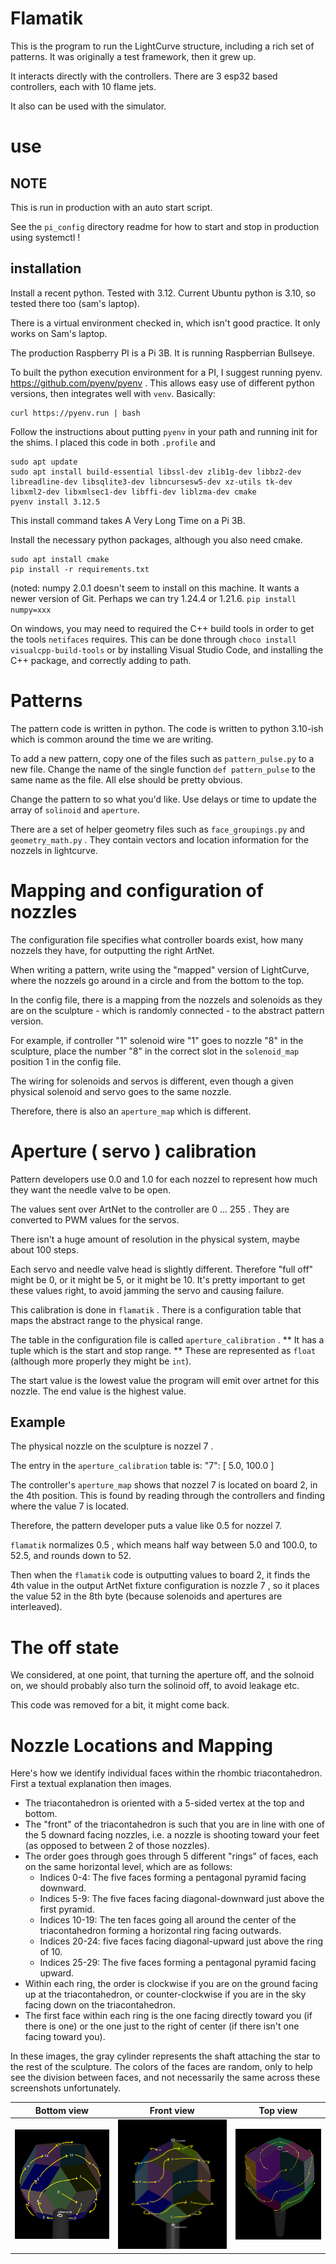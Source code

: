# Flamatik

This is the program to run the LightCurve structure, including a rich set of patterns. 
It was originally a test framework, then it grew up.

It interacts directly with the controllers. There are 3 esp32 based controllers, each
with 10 flame jets.

It also can be used with the simulator.

# use

## NOTE

This is run in production with an auto start script.

See the `pi_config` directory readme for how to start and stop in production using systemctl !

## installation

Install a recent python. Tested with 3.12. Current Ubuntu python is 3.10, so tested there too (sam's laptop).

There is a virtual environment checked in, which isn't good practice. It only works on Sam's laptop.

The production Raspberry PI is a Pi 3B. It is running Raspberrian Bullseye. 

To built the python execution environment for a PI, I suggest running pyenv. https://github.com/pyenv/pyenv . This allows easy use of different python versions, then integrates well with `venv`. Basically:
```
curl https://pyenv.run | bash
```

Follow the instructions about putting `pyenv` in your path and running init for the shims. I placed this code in both `.profile` and 

```
sudo apt update
sudo apt install build-essential libssl-dev zlib1g-dev libbz2-dev libreadline-dev libsqlite3-dev libncursesw5-dev xz-utils tk-dev libxml2-dev libxmlsec1-dev libffi-dev liblzma-dev cmake
pyenv install 3.12.5
```

This install command takes A Very Long Time on a Pi 3B.

Install the necessary python packages, although you also need cmake. 

```
sudo apt install cmake
pip install -r requirements.txt
```

(noted: numpy 2.0.1 doesn't seem to install on this machine. It wants a newer version of Git. Perhaps we can try 1.24.4 or 1.21.6. `pip install numpy=xxx`

On windows, you may need to required the C++ build tools in order to get the tools `netifaces` requires. This can be done through `choco install visualcpp-build-tools` or by installing Visual Studio Code, and installing the C++ package, and correctly adding to path.


# Patterns

The pattern code is written in python. The code is written to python 3.10-ish which is common
around the time we are writing.

To add a new pattern, copy one of the files such as `pattern_pulse.py` to a new file.
Change the name of the single function `def pattern_pulse` to the same name as the file.
All else should be pretty obvious.

Change the pattern to so what you'd like. Use delays or time to update the array of `solinoid` and `aperture`.

There are a set of helper geometry files such as `face_groupings.py` and `geometry_math.py` . They
contain vectors and location information for the nozzels in lightcurve.

# Mapping and configuration of nozzles

The configuration file specifies what controller boards exist, how many nozzels they have, for outputting the right ArtNet.

When writing a pattern, write using the "mapped" version of LightCurve,
where the nozzels go around in a circle and from the bottom to the top.

In the config file, there is a mapping from the nozzels and solenoids as they
are on the sculpture - which is randomly connected - to the abstract pattern version.

For example, if controller "1" solenoid wire "1" goes to nozzle "8" in the
sculpture, place the number "8" in the correct slot in the `solenoid_map`
position 1 in the config file.

The wiring for solenoids and servos is different, even though a given physical solenoid and servo goes to the same nozzle.

Therefore, there is also an `aperture_map` which is different.

# Aperture ( servo ) calibration

Pattern developers use 0.0 and 1.0 for each nozzel to represent how much they want the needle valve to be open.

The values sent over ArtNet to the controller are 0 ... 255 . They are converted to PWM values for the servos. 

There isn't a huge amount of resolution in the physical system, maybe about 100 steps.

Each servo and needle valve head is slightly different. Therefore "full off" might be 0, or it might be 5, or it might be 10. It's
pretty important to get these values right, to avoid jamming the servo and causing failure.

This calibration is done in `flamatik` . There is a configuration table that maps the abstract range to the physical range.

The table in the configuration file is called `aperture_calibration` . ** It has a tuple which is the start and stop range. ** These are represented
as `float` (although more properly they might be `int`).

The start value is the lowest value the program will emit over artnet for this nozzle. The end value is the highest value.

## Example

The physical nozzle on the sculpture is nozzel 7 . 

The entry in the `aperture_calibration` table is: "7": [ 5.0, 100.0 ] 

The controller's `aperture_map` shows that nozzel 7 is located on board 2, in the 4th position. This is found
by reading through the controllers and finding where the value 7 is located.

Therefore, the pattern developer puts a value like 0.5 for nozzel 7.

`flamatik` normalizes 0.5 , which means half way between 5.0 and 100.0, to 52.5, and rounds down to 52.

Then when the `flamatik` code is outputting values to board 2, it finds the 4th value in the output
ArtNet fixture configuration is nozzle 7 , so it places the value 52 in the 8th byte (because solenoids and apertures are interleaved). 


# The off state

We considered, at one point, that turning the aperture off, and the solnoid on, we should probably also turn the solinoid off, to avoid leakage etc.

This code was removed for a bit, it might come back.

# Nozzle Locations and Mapping

Here's how we identify individual faces within the rhombic triacontahedron. First a textual explanation then images.

- The triacontahedron is oriented with a 5-sided vertex at the top and bottom.
- The "front" of the triacontahedron is such that you are in line with one of the 5 downard facing nozzles, i.e. a nozzle is shooting toward your feet (as opposed to between 2 of those nozzles).
- The order goes through goes through 5 different "rings" of faces, each on the same horizontal level, which are as follows:
  - Indices 0-4: The five faces forming a pentagonal pyramid facing downward.
  - Indices 5-9: The five faces facing diagonal-downward just above the first pyramid.
  - Indices 10-19: The ten faces going all around the center of the triacontahedron forming a horizontal ring facing outwards.
  - Indices 20-24: five faces facing diagonal-upward just above the ring of 10.
  - Indices 25-29: The five faces forming a pentagonal pyramid facing upward.
- Within each ring, the order is clockwise if you are on the ground facing up at the triacontahedron, or counter-clockwise if you are in the sky facing down on the triacontahedron.
- The first face within each ring is the one facing directly toward you (if there is one) or the one just to the right of center (if there isn't one facing toward you).

In these images, the gray cylinder represents the shaft attaching the star to the rest of the sculpture. The colors of the faces are random, only to help see the division between faces, and not necessarily the same across these screenshots unfortunately.

|Bottom view|Front view|Top view|
|:----:|:----:|:----:|
| ![Bottom view](../images/nozzle_mapping_bottom_view.png) | ![Front view](../images/nozzle_mapping_front_view.png) | ![Top view](../images/nozzle_mapping_top_view.png) |
